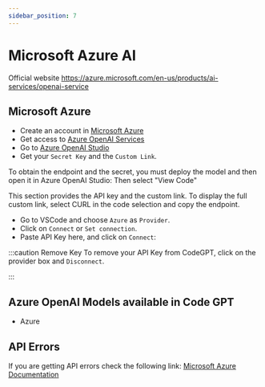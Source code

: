 ```yaml
---
sidebar_position: 7
---
```


# Microsoft Azure AI

Official website https://azure.microsoft.com/en-us/products/ai-services/openai-service

## Microsoft Azure
- Create an account in [Microsoft Azure](https://azure.microsoft.com/en-us/free)
- Get access to [Azure OpenAI Services](https://azure.microsoft.com/en-us/products/ai-services/openai-service)
- Go to [Azure OpenAI Studio](https://oai.azure.com/)
- Get your `Secret Key` and the `Custom Link`.

To obtain the endpoint and the secret, you must deploy the model and then open it in Azure OpenAI Studio:
Then select "View Code"



This section provides the API key and the custom link. To display the full custom link, select CURL in the code selection and copy the endpoint.




- Go to VSCode and choose `Azure` as `Provider`.
- Click on `Connect` or `Set connection`.
- Paste API Key here, and click on `Connect`:
 


:::caution Remove Key
To remove your API Key from CodeGPT, click on the provider box and `Disconnect`.


:::

## Azure OpenAI Models available in Code GPT
- Azure

## API Errors
If you are getting API errors check the following link: [Microsoft Azure Documentation](https://azure.microsoft.com/en-us/products/ai-services/openai-service/)
